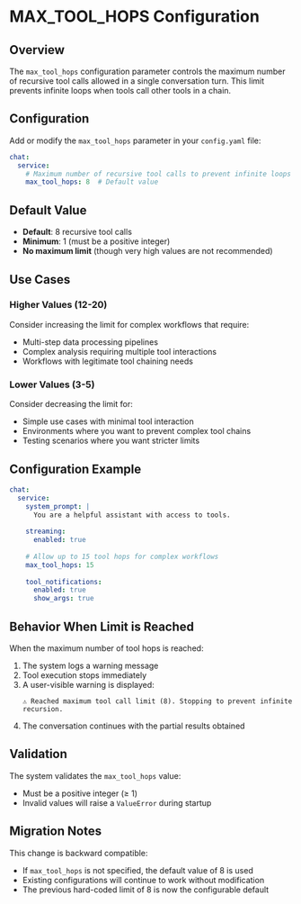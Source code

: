 # MAX_TOOL_HOPS Configuration

## Overview

The `max_tool_hops` configuration parameter controls the maximum number of recursive tool calls allowed in a single conversation turn. This limit prevents infinite loops when tools call other tools in a chain.

## Configuration

Add or modify the `max_tool_hops` parameter in your `config.yaml` file:

```yaml
chat:
  service:
    # Maximum number of recursive tool calls to prevent infinite loops
    max_tool_hops: 8  # Default value
```

## Default Value

- **Default**: 8 recursive tool calls
- **Minimum**: 1 (must be a positive integer)
- **No maximum limit** (though very high values are not recommended)

## Use Cases

### Higher Values (12-20)
Consider increasing the limit for complex workflows that require:
- Multi-step data processing pipelines
- Complex analysis requiring multiple tool interactions
- Workflows with legitimate tool chaining needs

### Lower Values (3-5)
Consider decreasing the limit for:
- Simple use cases with minimal tool interaction
- Environments where you want to prevent complex tool chains
- Testing scenarios where you want stricter limits

## Configuration Example

```yaml
chat:
  service:
    system_prompt: |
      You are a helpful assistant with access to tools.
    
    streaming:
      enabled: true
    
    # Allow up to 15 tool hops for complex workflows
    max_tool_hops: 15
    
    tool_notifications:
      enabled: true
      show_args: true
```

## Behavior When Limit is Reached

When the maximum number of tool hops is reached:

1. The system logs a warning message
2. Tool execution stops immediately
3. A user-visible warning is displayed:
   ```
   ⚠️ Reached maximum tool call limit (8). Stopping to prevent infinite recursion.
   ```
4. The conversation continues with the partial results obtained

## Validation

The system validates the `max_tool_hops` value:
- Must be a positive integer (≥ 1)
- Invalid values will raise a `ValueError` during startup

## Migration Notes

This change is backward compatible:
- If `max_tool_hops` is not specified, the default value of 8 is used
- Existing configurations will continue to work without modification
- The previous hard-coded limit of 8 is now the configurable default
